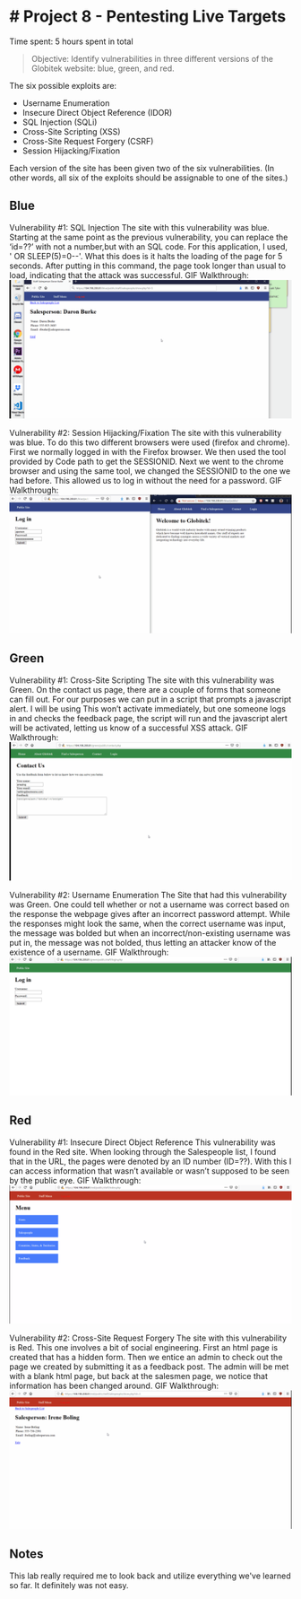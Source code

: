 # # Project 8 - Pentesting Live Targets

Time spent: 5 hours spent in total

> Objective: Identify vulnerabilities in three different versions of the Globitek website: blue, green, and red.

The six possible exploits are:

- Username Enumeration
- Insecure Direct Object Reference (IDOR)
- SQL Injection (SQLi)
- Cross-Site Scripting (XSS)
- Cross-Site Request Forgery (CSRF)
- Session Hijacking/Fixation

Each version of the site has been given two of the six vulnerabilities. (In other words, all six of the exploits should be assignable to one of the sites.)

## Blue

Vulnerability #1: SQL Injection
The site with this vulnerability was blue. Starting at the same point as the previous vulnerability, you can replace the ‘id=??’ with not a number,but with an SQL code. For this application, I used, ' OR SLEEP(5)=0--'. What this does is it halts the loading of the page for 5 seconds. After putting in this command, the page took longer than usual to load, indicating that the attack was successful.
GIF Walkthrough: ![alt text](https://github.com/c-ryan-jung/codepathlabWeek8/blob/master/SQLi.gif)

Vulnerability #2: Session Hijacking/Fixation
The site with this vulnerability was blue. To do this two different browsers were used (firefox and chrome). First we normally logged in with the Firefox browser. We then used the tool provided by Code path to get the SESSIONID. Next we went to the chrome browser and using the same tool, we changed the SESSIONID to the one we had before. This allowed us to log in without the need for a password.
GIF Walkthrough: ![alt text](https://github.com/c-ryan-jung/codepathlabWeek8/blob/master/SessionHijacking.gif)

## Green

Vulnerability #1: Cross-Site Scripting
The site with this vulnerability was Green. On the contact us page, there are a couple of forms that someone can fill out. For our purposes we can put in a script that prompts a javascript alert. I will be using <script>alert(‘gotcha’)</script> This won’t activate immediately, but one someone logs in and checks the feedback page, the script will run and the javascript alert will be activated, letting us know of a successful XSS attack.
GIF Walkthrough: ![alt text](https://github.com/c-ryan-jung/codepathlabWeek8/blob/master/XSS.gif)

Vulnerability #2: Username Enumeration
The Site that had this vulnerability was Green. One could tell whether or not a username was correct based on the response the webpage gives after an incorrect password attempt. While the responses might look the same, when the correct username was input, the message was bolded but when an incorrect/non-existing username was put in, the message was not bolded, thus letting an attacker know of the existence of a username.
GIF Walkthrough: ![alt text](https://github.com/c-ryan-jung/codepathlabWeek8/blob/master/userenum.gif)

## Red

Vulnerability #1: Insecure Direct Object Reference
This vulnerability was found in the Red site. When looking through the Salespeople list, I found that in the URL, the pages were denoted by an ID number (ID=??). With this I can access information that wasn’t available or wasn’t supposed to be seen by the public eye.
GIF Walkthrough: ![alt text](https://github.com/c-ryan-jung/codepathlabWeek8/blob/master/IDOR.gif)

Vulnerability #2: Cross-Site Request Forgery
The site with this vulnerability is Red. This one involves a bit of social engineering. First an html page is created that has a hidden form. Then we entice an admin to check out the page we created by submitting it as a feedback post. The admin will be met with a blank html page, but back at the salesmen page, we notice that information has been changed around.
GIF Walkthrough: ![alt text](https://github.com/c-ryan-jung/codepathlabWeek8/blob/master/CSRF.gif)

## Notes

This lab really required me to look back and utilize everything we've learned so far. It definitely was not easy.
